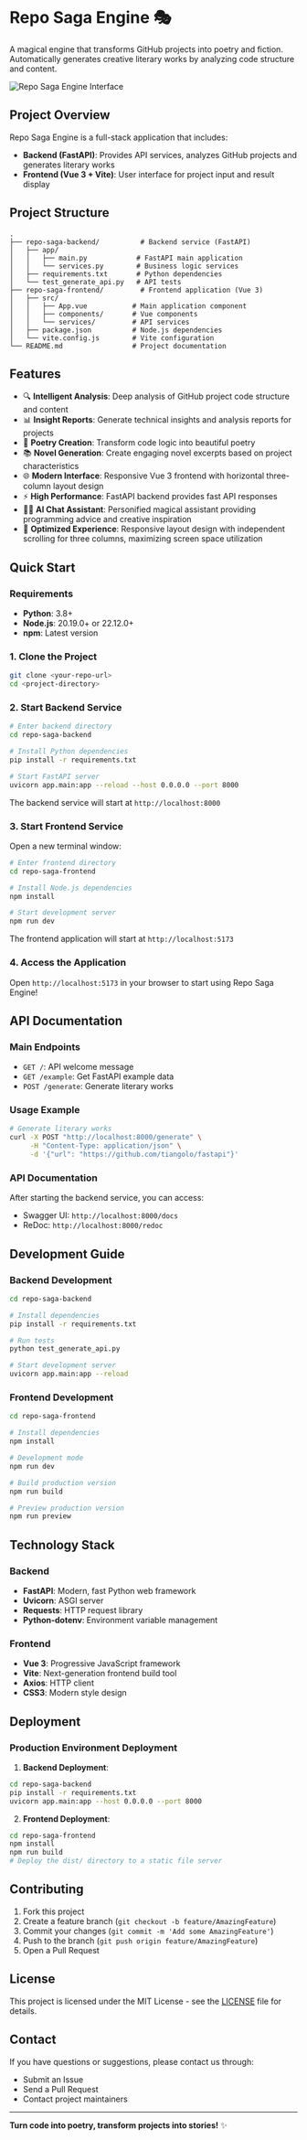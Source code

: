 # Repo Saga Engine 🎭

A magical engine that transforms GitHub projects into poetry and fiction. Automatically generates creative literary works by analyzing code structure and content.

![Repo Saga Engine Interface](images/repo-saga-engine-interface.png)

## Project Overview

Repo Saga Engine is a full-stack application that includes:
- **Backend (FastAPI)**: Provides API services, analyzes GitHub projects and generates literary works
- **Frontend (Vue 3 + Vite)**: User interface for project input and result display

## Project Structure

```
.
├── repo-saga-backend/          # Backend service (FastAPI)
│   ├── app/
│   │   ├── main.py            # FastAPI main application
│   │   └── services.py        # Business logic services
│   ├── requirements.txt       # Python dependencies
│   └── test_generate_api.py   # API tests
├── repo-saga-frontend/         # Frontend application (Vue 3)
│   ├── src/
│   │   ├── App.vue           # Main application component
│   │   ├── components/       # Vue components
│   │   └── services/         # API services
│   ├── package.json          # Node.js dependencies
│   └── vite.config.js        # Vite configuration
└── README.md                 # Project documentation
```

## Features

- 🔍 **Intelligent Analysis**: Deep analysis of GitHub project code structure and content
- 📊 **Insight Reports**: Generate technical insights and analysis reports for projects
- 🎨 **Poetry Creation**: Transform code logic into beautiful poetry
- 📚 **Novel Generation**: Create engaging novel excerpts based on project characteristics
- 🌐 **Modern Interface**: Responsive Vue 3 frontend with horizontal three-column layout design
- ⚡ **High Performance**: FastAPI backend provides fast API responses
- 🧙‍♂️ **AI Chat Assistant**: Personified magical assistant providing programming advice and creative inspiration
- 📱 **Optimized Experience**: Responsive layout design with independent scrolling for three columns, maximizing screen space utilization

## Quick Start

### Requirements

- **Python**: 3.8+
- **Node.js**: 20.19.0+ or 22.12.0+
- **npm**: Latest version

### 1. Clone the Project

```bash
git clone <your-repo-url>
cd <project-directory>
```

### 2. Start Backend Service

```bash
# Enter backend directory
cd repo-saga-backend

# Install Python dependencies
pip install -r requirements.txt

# Start FastAPI server
uvicorn app.main:app --reload --host 0.0.0.0 --port 8000
```

The backend service will start at `http://localhost:8000`

### 3. Start Frontend Service

Open a new terminal window:

```bash
# Enter frontend directory
cd repo-saga-frontend

# Install Node.js dependencies
npm install

# Start development server
npm run dev
```

The frontend application will start at `http://localhost:5173`

### 4. Access the Application

Open `http://localhost:5173` in your browser to start using Repo Saga Engine!

## API Documentation

### Main Endpoints

- `GET /`: API welcome message
- `GET /example`: Get FastAPI example data
- `POST /generate`: Generate literary works

### Usage Example

```bash
# Generate literary works
curl -X POST "http://localhost:8000/generate" \
     -H "Content-Type: application/json" \
     -d '{"url": "https://github.com/tiangolo/fastapi"}'
```

### API Documentation

After starting the backend service, you can access:
- Swagger UI: `http://localhost:8000/docs`
- ReDoc: `http://localhost:8000/redoc`

## Development Guide

### Backend Development

```bash
cd repo-saga-backend

# Install dependencies
pip install -r requirements.txt

# Run tests
python test_generate_api.py

# Start development server
uvicorn app.main:app --reload
```

### Frontend Development

```bash
cd repo-saga-frontend

# Install dependencies
npm install

# Development mode
npm run dev

# Build production version
npm run build

# Preview production version
npm run preview
```

## Technology Stack

### Backend
- **FastAPI**: Modern, fast Python web framework
- **Uvicorn**: ASGI server
- **Requests**: HTTP request library
- **Python-dotenv**: Environment variable management

### Frontend
- **Vue 3**: Progressive JavaScript framework
- **Vite**: Next-generation frontend build tool
- **Axios**: HTTP client
- **CSS3**: Modern style design

## Deployment

### Production Environment Deployment

1. **Backend Deployment**:
```bash
cd repo-saga-backend
pip install -r requirements.txt
uvicorn app.main:app --host 0.0.0.0 --port 8000
```

2. **Frontend Deployment**:
```bash
cd repo-saga-frontend
npm install
npm run build
# Deploy the dist/ directory to a static file server
```

## Contributing

1. Fork this project
2. Create a feature branch (`git checkout -b feature/AmazingFeature`)
3. Commit your changes (`git commit -m 'Add some AmazingFeature'`)
4. Push to the branch (`git push origin feature/AmazingFeature`)
5. Open a Pull Request

## License

This project is licensed under the MIT License - see the [LICENSE](LICENSE) file for details.

## Contact

If you have questions or suggestions, please contact us through:
- Submit an Issue
- Send a Pull Request
- Contact project maintainers

---

**Turn code into poetry, transform projects into stories!** ✨
